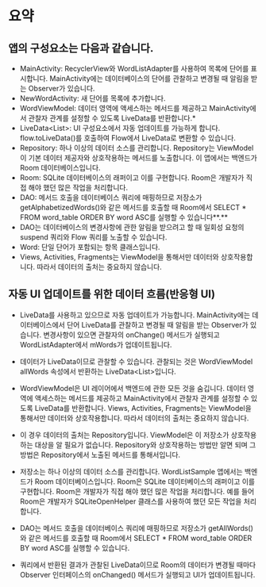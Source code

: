 # 요약

## 앱의 구성요소는 다음과 같습니다.

* MainActivity: RecyclerView와 WordListAdapter를 사용하여 목록에 단어를 표시합니다. MainActivity에는 데이터베이스의 단어를 관찰하고 변경될 때 알림을 받는 Observer가 있습니다.
* NewWordActivity: 새 단어를 목록에 추가합니다.
* WordViewModel: 데이터 영역에 액세스하는 메서드를 제공하고 MainActivity에서 관찰자 관계를 설정할 수 있도록 LiveData를 반환합니다.*
* LiveData<List<Word>>: UI 구성요소에서 자동 업데이트를 가능하게 합니다. flow.toLiveData()를 호출하여 Flow에서 LiveData로 변환할 수 있습니다.
* Repository: 하나 이상의 데이터 소스를 관리합니다. Repository는 ViewModel이 기본 데이터 제공자와 상호작용하는 메서드를 노출합니다. 이 앱에서는 백엔드가 Room 데이터베이스입니다.
* Room: SQLite 데이터베이스의 래퍼이고 이를 구현합니다. Room은 개발자가 직접 해야 했던 많은 작업을 처리합니다.
* DAO: 메서드 호출을 데이터베이스 쿼리에 매핑하므로 저장소가 getAlphabetizedWords()와 같은 메서드를 호출할 때 Room에서 SELECT * FROM word_table ORDER BY word ASC를 실행할 수 있습니다**.**
* DAO는 데이터베이스의 변경사항에 관한 알림을 받으려고 할 때 일회성 요청의 suspend 쿼리와 Flow 쿼리를 노출할 수 있습니다.
* Word: 단일 단어가 포함되는 항목 클래스입니다.
* Views, Activities, Fragments는 ViewModel을 통해서만 데이터와 상호작용합니다. 따라서 데이터의 출처는 중요하지 않습니다.


## 자동 UI 업데이트를 위한 데이터 흐름(반응형 UI)

* LiveData를 사용하고 있으므로 자동 업데이트가 가능합니다. MainActivity에는 데이터베이스에서 단어 LiveData를 관찰하고 변경될 때 알림을 받는 Observer가 있습니다. 변경사항이 있으면 관찰자의 onChange() 메서드가 실행되고 WordListAdapter에서 mWords가 업데이트됩니다.

* 데이터가 LiveData이므로 관찰할 수 있습니다. 관찰되는 것은 WordViewModel allWords 속성에서 반환하는 LiveData<List<Word>>입니다.

* WordViewModel은 UI 레이어에서 백엔드에 관한 모든 것을 숨깁니다. 데이터 영역에 액세스하는 메서드를 제공하고 MainActivity에서 관찰자 관계를 설정할 수 있도록 LiveData를 반환합니다. Views, Activities, Fragments는 ViewModel을 통해서만 데이터와 상호작용합니다. 따라서 데이터의 출처는 중요하지 않습니다.

* 이 경우 데이터의 출처는 Repository입니다. ViewModel은 이 저장소가 상호작용하는 대상을 알 필요가 없습니다. Repository와 상호작용하는 방법만 알면 되며 그 방법은 Repository에서 노출된 메서드를 통해서입니다.

* 저장소는 하나 이상의 데이터 소스를 관리합니다. WordListSample 앱에서는 백엔드가 Room 데이터베이스입니다. Room은 SQLite 데이터베이스의 래퍼이고 이를 구현합니다. Room은 개발자가 직접 해야 했던 많은 작업을 처리합니다. 예를 들어 Room은 개발자가 SQLiteOpenHelper 클래스를 사용하여 했던 모든 작업을 처리합니다.

* DAO는 메서드 호출을 데이터베이스 쿼리에 매핑하므로 저장소가 getAllWords()와 같은 메서드를 호출할 때 Room에서 SELECT * FROM word_table ORDER BY word ASC를 실행할 수 있습니다.

* 쿼리에서 반환된 결과가 관찰된 LiveData이므로 Room의 데이터가 변경될 때마다 Observer 인터페이스의 onChanged() 메서드가 실행되고 UI가 업데이트됩니다.